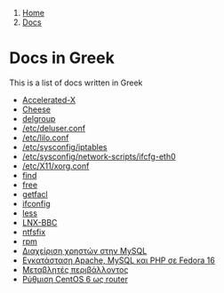 <!-- -
Title: Docs in Greek
Description: Marios Zindilis's Docs in Greek 
First Published: 2014-07-05
Last Updated: 2014-08-09
- -->

<ol class="breadcrumb" itemprop="breadcrumb">
	<li><a href="/">Home</a></li>
	<li><a href="/docs/">Docs</a></li>
</ol>

Docs in Greek
=============

This is a list of docs written in Greek

*   [Accelerated-X](/docs/accelerated-x.el.html)
*   [Cheese](/docs/cheese.el.html)
*   [delgroup](/docs/delgroup.el.html)
*   [/etc/deluser.conf](/docs/lfs/etc/deluser.el.html)
*   [/etc/lilo.conf](/docs/lfs/etc/lilo.conf.html)
*   [/etc/sysconfig/iptables](/docs/lfs/etc/sysconfig/iptables.el.html)
*   [/etc/sysconfig/network-scripts/ifcfg-eth0](/docs/lfs/etc/sysconfig/network-scripts/ifcfg-eth0.el.html)
*   [/etc/X11/xorg.conf](/docs/lfs/etc/X11/xorg.conf.el.html)
*   [find](/docs/find.el.html)
*   [free](/docs/free.el.html)
*   [getfacl](/docs/getfacl.el.html)
*   [ifconfig](/docs/getfacl.el.html)
*   [less](/docs/less.el.html)
*   [LNX-BBC](/docs/lnx-bbc.el.html)
*   [ntfsfix](/docs/ntfsfix.el.html)
*   [rpm](/docs/rpm.el.html)
*   [Διαχείριση χρηστών στην MySQL](/docs/διαχείριση-χρηστών-στην-mysql.el.html)
*   [Εγκατάσταση Apache, MySQL και PHP σε Fedora 16](/docs/fedora-16-εγκατάσταση-apache-mysql-php.el.html)
*   [Μεταβλητές περιβάλλοντος](/docs/μεταβλητές-περιβάλλοντος.el.html)
*   [Ρύθμιση CentOS 6 ως router](/docs/ρύθμιση-centos-6-ως-router.el.html)
